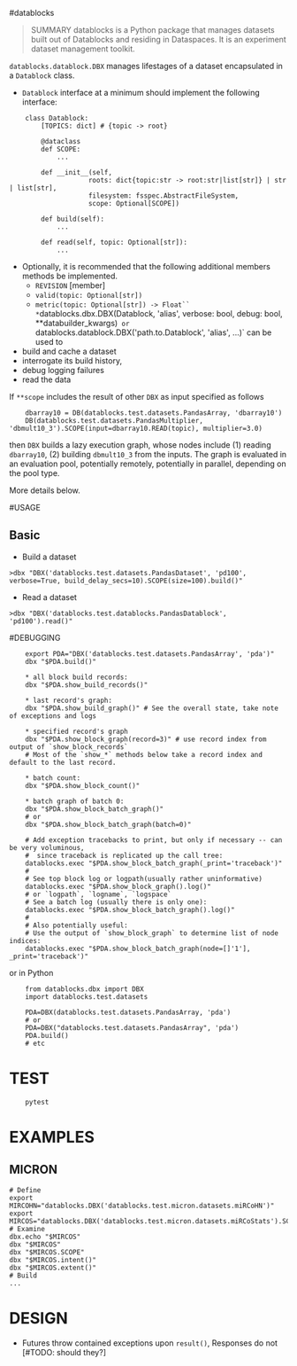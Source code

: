 #datablocks
> SUMMARY 
datablocks is a Python package that manages datasets built out of Datablocks and residing in Dataspaces.
It is an experiment dataset management toolkit.

`datablocks.datablock.DBX` manages lifestages of a dataset encapsulated in a `Datablock` class.  
* `Datablock` interface at a minimum should implement the following interface:
```
    class Datablock:
        [TOPICS: dict] # {topic -> root}

        @dataclass
        def SCOPE:
            ...

        def __init__(self,
                    roots: dict{topic:str -> root:str|list[str]} | str | list[str],
                    filesystem: fsspec.AbstractFileSystem,
                    scope: Optional[SCOPE])

        def build(self):
            ...

        def read(self, topic: Optional[str]):
            ...
```
* Optionally, it is recommended that the following additional members methods be implemented.
    - `REVISION` [member]
    - `valid(topic: Optional[str])` 
    - `metric(topic: Optional[str]) -> Float`` 
*`datablocks.dbx.DBX(Datablock, 'alias', verbose: bool, debug: bool, **databuilder_kwargs)` 
    or 
 `datablocks.datablock.DBX('path.to.Datablock', 'alias', ...)`
can be used to 
* build and cache a dataset
* interrogate its build history, 
* debug logging failures
* read the data

If `**scope` includes the result of other `DBX` as input specified as follows
```
    dbarray10 = DB(datablocks.test.datasets.PandasArray, 'dbarray10')
    DB(datablocks.test.datasets.PandasMultiplier, 'dbmult10_3').SCOPE(input=dbarray10.READ(topic), multiplier=3.0)
```
then `DBX` builds a lazy execution graph, whose nodes include (1) reading `dbarray10`, (2) building `dbmult10_3` from the inputs.
The graph is evaluated in an evaluation pool, potentially remotely, potentially in parallel, depending on the pool type.

More details below.

#USAGE
## Basic
* Build a dataset 
```
>dbx "DBX('datablocks.test.datasets.PandasDataset', 'pd100', verbose=True, build_delay_secs=10).SCOPE(size=100).build()"
```
* Read a dataset
```
>dbx "DBX('datablocks.test.datablocks.PandasDatablock', 'pd100').read()"
```

#DEBUGGING
```
    export PDA="DBX('datablocks.test.datasets.PandasArray', 'pda')" 
    dbx "$PDA.build()"

    * all block build records:
    dbx "$PDA.show_build_records()"
    
    * last record's graph:
    dbx "$PDA.show_build_graph()" # See the overall state, take note of exceptions and logs
    
    * specified record's graph
    dbx "$PDA.show_block_graph(record=3)" # use record index from output of `show_block_records`
    # Most of the `show_*` methods below take a record index and default to the last record.
    
    * batch count:
    dbx "$PDA.show_block_count()"

    * batch graph of batch 0:
    dbx "$PDA.show_block_batch_graph()"
    # or
    dbx "$PDA.show_block_batch_graph(batch=0)"

    # Add exception tracebacks to print, but only if necessary -- can be very voluminous, 
    #  since traceback is replicated up the call tree:
    datablocks.exec "$PDA.show_block_batch_graph(_print='traceback')"
    #
    # See top block log or logpath(usually rather uninformative)
    datablocks.exec "$PDA.show_block_graph().log()"
    # or `logpath`, `logname`, `logspace`
    # See a batch log (usually there is only one):
    datablocks.exec "$PDA.show_block_batch_graph().log()"
    #
    # Also potentially useful:
    # Use the output of `show_block_graph` to determine list of node indices:
    datablocks.exec "$PDA.show_block_batch_graph(node=[]'1'], _print='traceback')"   
```
or in Python
```
    from datablocks.dbx import DBX
    import datablocks.test.datasets

    PDA=DBX(datablocks.test.datasets.PandasArray, 'pda')
    # or
    PDA=DBX("datablocks.test.datasets.PandasArray", 'pda')
    PDA.build()
    # etc
```

# TEST
```
    pytest
```

# EXAMPLES
## MICRON
```
# Define
export MIRCOHN="datablocks.DBX('datablocks.test.micron.datasets.miRCoHN')"
export MIRCOS="datablocks.DBX('datablocks.test.micron.datasets.miRCoStats').SCOPE(mirco=$MIRCOHN.data('counts'))"
# Examine
dbx.echo "$MIRCOS"
dbx "$MIRCOS"
dbx "$MIRCOS.SCOPE"
dbx "$MIRCOS.intent()"
dbx "$MIRCOS.extent()"
# Build
...

```

# DESIGN
* Futures throw contained exceptions upon `result()`, Responses do not [#TODO: should they?]
